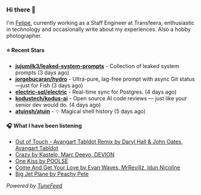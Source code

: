 ### Hi there 👋

I'm [Felipe](https://felipevm.com), currently working as a Staff Engineer at Transfeera, enthusiastic in technology and occasionally write about my experiences. Also a hobby photographer.

#### ⭐ Recent Stars
- **[jujumilk3/leaked-system-prompts](https://github.com/jujumilk3/leaked-system-prompts)** - Collection of leaked system prompts (3 days ago)
- **[jorgebucaran/hydro](https://github.com/jorgebucaran/hydro)** - Ultra-pure, lag-free prompt with async Git status—just for Fish (3 days ago)
- **[electric-sql/electric](https://github.com/electric-sql/electric)** - Real-time sync for Postgres. (4 days ago)
- **[kodustech/kodus-ai](https://github.com/kodustech/kodus-ai)** - Open source AI code reviews — just like your senior dev would do. (4 days ago)
- **[atuinsh/atuin](https://github.com/atuinsh/atuin)** - ✨ Magical shell history (5 days ago)

#### 🎧 What I have been listening
- [Out of Touch - Avangart Tabldot Remix by Daryl Hall &amp; John Oates, Avangart Tabldot](https://open.spotify.com/track/7kLcweCtDiEDN52QEEAmrw)
- [Crazy by Kastelo, Marc Deevo, DEVION](https://open.spotify.com/track/5jx68FA5g4Z0hrTPohORxF)
- [One Kiss by POOLSE](https://open.spotify.com/track/20mfIKTkXX9LRSIjAfLhde)
- [Come And Get Your Love by Evan Waves, MrRevillz, Idun Nicoline](https://open.spotify.com/track/7sKNUpM2Oi5dXxe1w0eHky)
- [Big Jet Plane by Peachy Pete](https://open.spotify.com/track/3rBBZzo89ElD5HDyFAeY0l)

_Powered by [TuneFeed](https://tunefeed.app?ref=github.com)_
